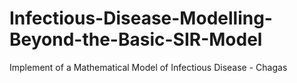 # Infectious-Disease-Modelling-Beyond-the-Basic-SIR-Model
Implement of a Mathematical Model of Infectious Disease - Chagas
